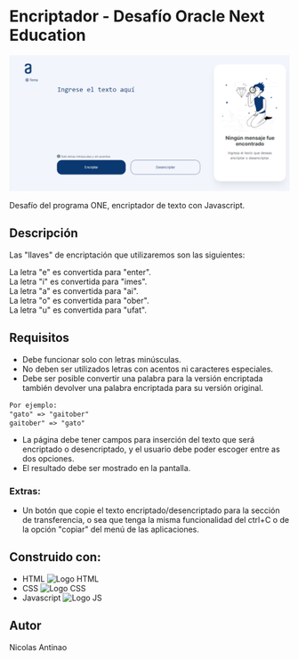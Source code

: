 # Encriptador - Desafío Oracle Next Education

![Encriptador](./img/Encriptador.png)

Desafío del programa ONE, encriptador de texto con Javascript.

## Descripción

Las "llaves" de encriptación que utilizaremos son las siguientes:

La letra "e" es convertida para "enter".  
La letra "i" es convertida para "imes".  
La letra "a" es convertida para "ai".  
La letra "o" es convertida para "ober".  
La letra "u" es convertida para "ufat".

## Requisitos

* Debe funcionar solo con letras minúsculas.
* No deben ser utilizados letras con acentos ni caracteres especiales.
* Debe ser posible convertir una palabra para la versión encriptada también devolver una palabra encriptada para su versión original.

```
Por ejemplo:
"gato" => "gaitober"
gaitober" => "gato"
```

* La página debe tener campos para inserción del texto que será encriptado o desencriptado, y el usuario debe poder escoger entre as dos opciones.
* El resultado debe ser mostrado en la pantalla.

### Extras:

* Un botón que copie el texto encriptado/desencriptado para la sección de transferencia, o sea que tenga la misma funcionalidad del ctrl+C o de la opción "copiar" del menú de las aplicaciones.

## Construido con: 

* HTML ![Logo HTML](https://img.shields.io/badge/HTML5-E34F26?style=for-the-badge&logo=html5&logoColor=white)
* CSS ![Logo CSS](https://img.shields.io/badge/CSS3-1572B6?style=for-the-badge&logo=css3&logoColor=white)
* Javascript ![Logo JS](https://img.shields.io/badge/JavaScript-F7DF1E?style=for-the-badge&logo=javascript&logoColor=black)

## Autor

Nicolas Antinao

